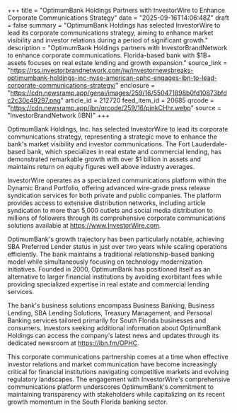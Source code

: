 +++
title = "OptimumBank Holdings Partners with InvestorWire to Enhance Corporate Communications Strategy"
date = "2025-09-16T14:06:48Z"
draft = false
summary = "OptimumBank Holdings has selected InvestorWire to lead its corporate communications strategy, aiming to enhance market visibility and investor relations during a period of significant growth."
description = "OptimumBank Holdings partners with InvestorBrandNetwork to enhance corporate communications. Florida-based bank with $1B+ assets focuses on real estate lending and growth expansion."
source_link = "https://rss.investorbrandnetwork.com/iw/investornewsbreaks-optimumbank-holdings-inc-nyse-american-ophc-engages-ibn-to-lead-corporate-communications-strategy/"
enclosure = "https://cdn.newsramp.app/genai/images/259/16/550471898b0fd10873bfdc2c30c49297.png"
article_id = 212720
feed_item_id = 20685
qrcode = "https://cdn.newsramp.app/ibn/qrcode/259/16/pinkCHhr.webp"
source = "InvestorBrandNetwork (IBN)"
+++

<p>OptimumBank Holdings, Inc. has selected InvestorWire to lead its corporate communications strategy, representing a strategic move to enhance the bank's market visibility and investor communications. The Fort Lauderdale-based bank, which specializes in real estate and commercial lending, has demonstrated remarkable growth with over $1 billion in assets and maintains return on equity figures well above industry averages.</p><p>InvestorWire operates as a specialized communications platform within the Dynamic Brand Portfolio, offering advanced wire-grade press release syndication services for both private and public companies. The platform provides access to extensive distribution networks, including article syndication to more than 5,000 outlets and social media distribution to millions of followers through its comprehensive corporate communications solutions available at <a href="https://www.InvestorWire.com" rel="nofollow" target="_blank">https://www.InvestorWire.com</a>.</p><p>OptimumBank's growth trajectory has been particularly notable, achieving SBA Preferred Lender status in just over two years while scaling operations efficiently. The bank maintains a traditional relationship-based banking model while simultaneously focusing on technology modernization initiatives. Founded in 2000, OptimumBank has positioned itself as an alternative to larger financial institutions by avoiding exorbitant fees while providing specialized expertise in real estate and commercial lending services.</p><p>The bank's business solutions encompass Business Banking, Business Lending, SBA Lending Solutions, Treasury Management, and Personal Banking services tailored primarily for South Florida businesses and consumers. Investors seeking additional information about OptimumBank Holdings can access the company's latest news and updates through its dedicated newsroom at <a href="https://ibn.fm/OPHC" rel="nofollow" target="_blank">https://ibn.fm/OPHC</a>.</p><p>This corporate communications partnership comes at a time when effective investor relations and market communication have become increasingly critical for financial institutions navigating competitive markets and evolving regulatory landscapes. The engagement with InvestorWire's comprehensive communications platform underscores OptimumBank's commitment to maintaining transparency with stakeholders while capitalizing on its recent growth momentum in the South Florida banking sector.</p>